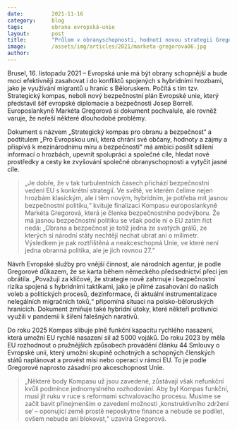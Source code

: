 ```yaml
---
date:         2021-11-16
category:     blog
tags:         obrana evropská-unie 
layout:       post
title:        "Průlom v obranyschopnosti, hodnotí novou strategii Gregorová. Problém ale mohou způsobit členské státy"
image:        /assets/img/articles/2021/marketa-gregorova06.jpg
author:       
---
```


Brusel, 16. listopadu 2021 – Evropská unie má být obrany schopnější a bude moci efektivněji zasahovat i do konfliktů spojených s hybridními hrozbami, jako je využívání migrantů u hranic s Běloruskem. Počítá s tím tzv. Strategický kompas, neboli nový bezpečnostní plán Evropské unie, který představil šéf evropské diplomacie a bezpečnosti Josep Borrell. Europoslankyně Markéta Gregorová si dokument pochvalule, ale rovněž varuje, že neřeší některé dlouhodobé problémy. 

Dokument s názvem „Strategický kompas pro obranu a bezpečnost“ a podtitulem „Pro Evropskou unii, která chrání své občany, hodnoty a zájmy a přispívá k mezinárodnímu míru a bezpečnosti“ má ambici posílit sdílení informací o hrozbách, upevnit spolupráci a společné cíle, hledat nové prostředky a cesty ke zvyšování společné obranyschopnosti a vytyčit jasné cíle.

> „Je dobře, že v tak turbulentních časech přichází bezpečnostní vedení EU s konkrétní strategií. Ve světě, ve kterém čelíme nejen hrozbám klasickým, ale i těm novým, hybridním, je potřeba mít jasnou bezpečnostní politiku,“ kvituje finalizaci Kompasu europoslankyně Markéta Gregorová, která je členka bezpečnostního podvýboru. Že má jasnou bezpečnostní politiku se však podle ní o EU zatím říct nedá: „Obrana a bezpečnost je totiž jedna ze svatých grálů, ze kterých si národní státy nechtějí nechat ubrat ani o milimetr. Výsledkem je pak roztříštěná a neakceschopná Unie, ve které není jedna obranná politika, ale je jich rovnou 27.“

Návrh Evropské služby pro vnější činnost, ale národních agentur, je podle Gregorové důkazem, že se karta během německého předsednictví přeci jen obrátila. „Považuji za klíčové, že strategie nově zahrnuje i bezpečnostní rizika spojená s hybridními taktikami, jako je přímé zasahování do našich voleb a politických procesů, dezinformace, či aktuální instrumentalizace nelegálních migračních toků,“ připomíná situaci na polsko-běloruských hranicích. Dokument zmiňuje také hybridní útoky, které někteří protivníci využili v pandemii k šíření falešných narativů.

Do roku 2025 Kompas slibuje plně funkční kapacitu rychlého nasazení, která umožní EU rychlé nasazení sil až 5000 vojáků. Do roku 2023 by měla EU rozhodnout o pružnějších způsobech provádění článku 44 Smlouvy o Evropské unii, který umožní skupině ochotných a schopných členských států naplánovat a provést misi nebo operaci v rámci EU. To je podle Gregorové naprosto zásadní pro akceschopnost Unie. 

> „Některé body Kompasu už jsou zavedené, zůstávají však nefunkční kvůli podmínce jednomyslného rozhodování. Aby byl Kompas funkční, musí jít ruku v ruce s reformami schvalovacího procesu. Musíme se začít bavit přinejmenším o zavedení možnosti ‚konstruktivního zdržení se‘ – oponující země prostě neposkytne finance a nebude se podílet, ovšem nebude ani blokovat,“ uzavírá Gregorová.
